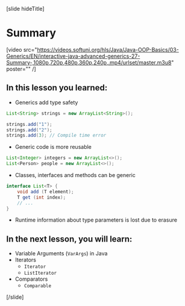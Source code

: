 [slide hideTitle]
# Summary

[video src="https://videos.softuni.org/hls/Java/Java-OOP-Basics/03-Generics/EN/interactive-java-advanced-generics-27-Summary-,1080p,720p,480p,360p,240p,.mp4/urlset/master.m3u8" poster="" /]

## In this lesson you learned:

- Generics add type safety

```java
List<String> strings = new ArrayList<String>();

strings.add("1");
strings.add("2");
strings.add(3); // Compile time error
```

- Generic code is more reusable

```java
List<Integer> integers = new ArrayList<>();
List<Person> people = new ArrayList<>();
```

- Classes, interfaces and methods can be generic

```java
interface List<T> {
    void add (T element);
    T get (int index);
    // ...
}
```

- Runtime information about type parameters is lost due to erasure


## In the next lesson, you will learn:

- Variable Arguments (`VarArgs`) in Java
- Iterators 
    - `Iterator`
    - `ListIterator`
- Comparators
    - `Comparable`



[/slide]
